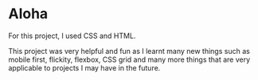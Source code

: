 <h1> Aloha </h1>


For this project, I used CSS and HTML.

This project was very helpful and fun as I learnt many new things such as mobile first, flickity, flexbox, CSS grid and many more 
things that are very applicable to projects I may have in the future.

